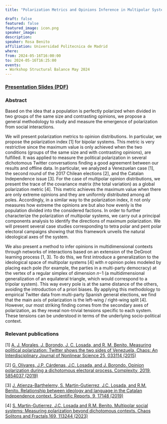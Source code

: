 ```yaml
---
title: "Polarization Metrics and Opinions Inference in Multipolar Systems"

draft: false
featured: false
featured_image: icon.png
speaker_image:
description:
speaker: Rosa Benito
affiliation: Universidad Politecnica de Madrid
where:
from: 2024-05-16T16:00:00
to: 2024-05-16T16:25:00
events:
- Workshop Structural Balance May 2024 
---
```


### [Presentation Slides (PDF)](Presentation_Benito_MMM.pdf)


### Abstract

Based on the idea that a population is perfectly polarized when divided in two groups of the same size and contrasting opinions, we propose a general methodology to study and measure the emergence of polarization from social interactions. 

We will present polarization metrics to opinion distributions. In particular, we propose the polarization index [1] for bipolar systems. This metric is very restrictive since the maximum value is only achieved when the two conditions (groups of the same size and with contrasting opinions), are fulfilled. It was applied to measure the political polarization in several dichotomous Twitter conversations finding a good agreement between our results and offline data. In particular, we analyzed a Venezuelan case [1], the second round of the 2017 Chilean elections [2], and the Catalan Independence issue [3]. For the case of multipolar opinion distributions, we present the trace of the covariance matrix (the total variation) as a global polarization metric [4]. This metric achieves the maximum value when there are only extreme opinions and they are uniformly distributed among all poles. Accordingly, in a similar way to the polarization index, it not only measures how extreme the opinions are but also how evenly is the population divided into the considered factions. In order to further characterize the polarization of multipolar systems, we carry out a principal components analysis to identify the directions of maximum polarization. We will present several case studies corresponding to tetra polar and pent polar electoral campaigns showing that this framework unveils the natural ideological axes of the system.

We also present a method to infer opinions in multidimensional contexts through networks of interactions based on an extension of the DeGroot learning process [1, 3]. To do this, we first introduce a generalization to the ideological space of multipolar systems [4] with 𝑛 opinion poles modeled by placing each pole (for example, the parties in a multi-party democracy) at the vertex of a regular simplex of dimension 𝑛−1 (a multidimensional generalization of an equilateral triangle, which would correspond to a tripolar system). This way every pole is at the same distance of the others, avoiding the introduction of a priori biases. By applying this methodology to empirical Twitter data from multi-party Spanish general elections, we find that the main axis of polarization is the left-wing / right-wing split [4]. However, our most striking finding comes from the secondary axes of polarization, as they reveal non-trivial tensions specific to each system. These tensions can be understood in terms of the underlying socio-political context.


### Relevant publications 

[1] [A. J. Morales, J. Borondo, J. C. Losada, and R. M. Benito. Measuring political polarization: Twitter shows the two sides of Venezuela, Chaos: An Interdisciplinary Journal of Nonlinear Science 25, 033114 (2015)](https://doi.org/10.1063/1.4913758)

[2] [G. Olivares, J.P. Cárdenas, J.C. Losada, and J. Borondo. Opinion polarization during a dichotomous electoral process. Complexity, 2019, 5854037 (2019)](https://doi.org/10.1155/2019/5854037)

[3] [J. Atienza-Barthelemy, S. Martin-Gutierrez, J.C. Losada, and R.M. Benito. Relationship between ideology and language in the Catalan Independence context. Scientific Reports, 9, 17148 (2019)](https://doi.org/10.1038/s41598-019-53404-x)

[4] [S. Martin-Gutierrez, J.C. Losada and R.M. Benito. Multipolar social systems: Measuring polarization beyond dichotomous contexts. Chaos Solitons and Fractals,169, 113244 (2023)](https://doi.org/10.1016/j.chaos.2023.113244)

